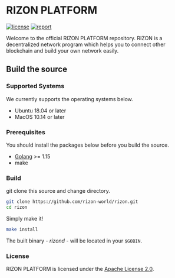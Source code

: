 # RIZON PLATFORM

[![license](https://img.shields.io/github/license/rizon-world/rizon.svg)](https://github.com/rizon-world/rizon/blob/master/LICENSE)
[![report](https://goreportcard.com/report/github.com/rizon-world/rizon)](https://goreportcard.com/report/github.com/rizon-world/rizon)

Welcome to the official RIZON PLATFORM repository.
RIZON is a decentralized network program which helps you to connect other blockchain and build your own network easily.

## Build the source

### Supported Systems

We currently supports the operating systems below.

* Ubuntu 18.04 or later
* MacOS 10.14 or later

### Prerequisites

You should install the packages below before you build the source.

* [Golang](https://golang.org/doc/install) >= 1.15
* make

### Build

git clone this source and change directory.

```sh
git clone https://github.com/rizon-world/rizon.git
cd rizon
```

Simply make it!

```sh
make install
```

The built binary - _rizond_ - will be located in your `$GOBIN`.

### License

RIZON PLATFORM is licensed under the [Apache License 2.0](https://github.com/rizon-world/rizon/blob/master/LICENSE).
